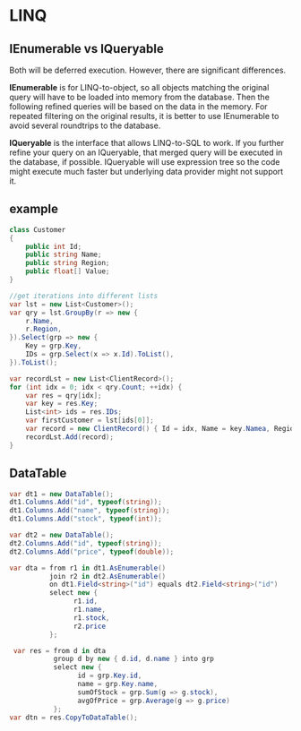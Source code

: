 # LINQ

## IEnumerable<T> vs IQueryable<T>
Both will be deferred execution. However, there are significant differences.

**IEnumerable**<T> is for LINQ-to-object, so all objects matching the original query will have to be loaded into memory from the database. Then the following refined queries will be based on the data in the memory.  For repeated filtering on the original results, it is better to use IEnumerable to avoid several roundtrips to the database.

**IQueryable**<T> is the interface that allows LINQ-to-SQL to work. If you further refine your query on an IQueryable<T>, that merged query will be executed in the database, if possible. IQueryable will use expression tree so the code might execute much faster but underlying data provider might not support it.

## example
```cs
class Customer
{
    public int Id;
    public string Name;
    public string Region;
    public float[] Value;
}

//get iterations into different lists
var lst = new List<Customer>();
var qry = lst.GroupBy(r => new {
    r.Name,
    r.Region,
}).Select(grp => new {
    Key = grp.Key,
    IDs = grp.Select(x => x.Id).ToList(),
}).ToList();

var recordLst = new List<ClientRecord>();
for (int idx = 0; idx < qry.Count; ++idx) {
    var res = qry[idx];
    var key = res.Key;
    List<int> ids = res.IDs;
    var firstCustomer = lst[ids[0]];
    var record = new ClientRecord() { Id = idx, Name = key.Namea, Region = key.Region, Ids = ids, FirstCustomer = firstCustomer };
    recordLst.Add(record);
}
```

## DataTable
```cs
var dt1 = new DataTable();
dt1.Columns.Add("id", typeof(string));
dt1.Columns.Add("name", typeof(string));
dt1.Columns.Add("stock", typeof(int));

var dt2 = new DataTable();
dt2.Columns.Add("id", typeof(string));
dt2.Columns.Add("price", typeof(double));

var dta = from r1 in dt1.AsEnumerable()
          join r2 in dt2.AsEnumerable()
          on dt1.Field<string>("id") equals dt2.Field<string>("id")
          select new {
                r1.id,
                r1.name,
                r1.stock,
                r2.price
          };

 var res = from d in dta
           group d by new { d.id, d.name } into grp
           select new {
                 id = grp.Key.id,
                 name = grp.Key.name,
                 sumOfStock = grp.Sum(g => g.stock),
                 avgOfPrice = grp.Average(g => g.price)
           };
var dtn = res.CopyToDataTable();
```
